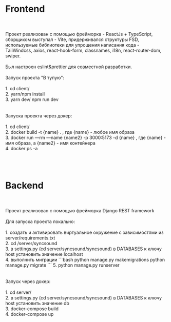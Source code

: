 <h1>Frontend</h1>
<br/>
<br/>
Проект реализован с помощью фрейморка - ReactJs + TypeScript, сборщиком выступал - Vite, придерживался структуры FSD, используемые библиотеки для упрощения написания кода - TailWindcss, axios, react-hook-form, classnames, i18n, react-router-dom, swiper.
<br/>
<br/>
Был настроен eslint&prettier для совместной разработки.
<br/>
<br/>
Запуск проекта "В тупую":
<br/>
<br/>
1. cd client/ <br/>
2. yarn/npm install <br/>
3. yarn dev/ npm run dev <br/>
<br/>
<br/>
Запуска проекта через докер:
<br/>
<br/>
1. cd client/ <br/>
2. docker build -t {name} .  , где {name} - любое имя образа <br/>
3. docker run —rm —name {name2} -p 3000:5173 -d {name} , где {name} - имя образа, а {name2} - имя контейнера <br/>
4. docker ps -a
<br/>
<br/>
<br/>
<br/>
<h1>Backend</h1>
<br/>
<br/>
Проект реализован с помощью фрейморка Django REST framework
<br/>
<br/>
Для запуска проекта локально:
<br/>
<br/>
1. создать и активировать виртуальное окружение с зависимостями из server/requirements.txt <br/>
2. cd /server/syncsound <br/>
3. в settings.py (cd server/syncsound/syncsound) в DATABASES к ключу host установить значение localhost <br/>
4. выполнить миграции 
```bash
python manage.py makemigrations
python manage.py migrate
```
5. python manage.py runserver <br/>
<br/>
<br/>
Запуск через докер:
<br/>
<br/>
1. cd server/ <br/>
2. в settings.py (cd server/syncsound/syncsound) в DATABASES к ключу host установить значение db <br/>
3. docker-compose build <br/>
4. docker-compose up <br/>
